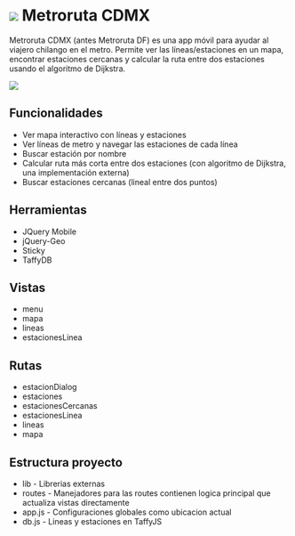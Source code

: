 ![](https://raw.githubusercontent.com/mandroslabs/metroruta-cdmx/master/doc/logo.png) Metroruta CDMX
============

Metroruta CDMX (antes Metroruta DF) es una app móvil para ayudar al viajero chilango en el metro. Permite ver las líneas/estaciones en un mapa, encontrar estaciones cercanas y calcular la ruta entre dos estaciones usando el algoritmo de Dijkstra.

![](https://raw.githubusercontent.com/mandroslabs/metroruta-cdmx/master/doc/demo.gif)

## Funcionalidades

- Ver mapa interactivo con líneas y estaciones
- Ver líneas de metro y navegar las estaciones de cada línea
- Buscar estación por nombre
- Calcular ruta más corta entre dos estaciones (con algoritmo de Dijkstra, una implementación externa)
- Buscar estaciones cercanas (lineal entre dos puntos)

## Herramientas

- JQuery Mobile
- jQuery-Geo
- Sticky
- TaffyDB

## Vistas

- menu
- mapa
- lineas
- estacionesLinea

## Rutas

- estacionDialog
- estaciones
- estacionesCercanas
- estacionesLinea
- lineas
- mapa

## Estructura proyecto

- lib - Librerias externas
- routes - Manejadores para las routes contienen logica principal que actualiza vistas directamente
- app.js - Configuraciones globales como ubicacion actual
- db.js - Lineas y estaciones en TaffyJS
